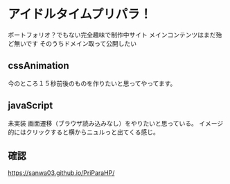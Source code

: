 
# アイドルタイムプリパラ！
ポートフォリオ？でもない完全趣味で制作中サイト
メインコンテンツはまだ殆ど無いです
そのうちドメイン取って公開したい
## cssAnimation
今のところ１５秒前後のものを作りたいと思ってやってます。
## javaScript
未実装
画面遷移（ブラウザ読み込みなし）をやりたいと思っている。
イメージ的にはクリックすると横からニュルっと出てくる感じ。
## 確認
https://sanwa03.github.io/PriParaHP/